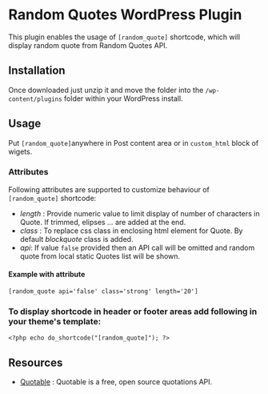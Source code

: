 # Random Quotes WordPress Plugin

This plugin enables the usage of `[random_quote]` shortcode, which will display random quote from Random Quotes API.

## Installation

Once downloaded just unzip it and move the folder into the `/wp-content/plugins` folder within your WordPress install.

## Usage

Put `[random_quote]`anywhere in Post content area or in `custom_html` block of wigets.

### Attributes

Following attributes are supported to customize behaviour of `[random_quote]` shortcode:

-   _length_ : Provide numeric value to limit display of number of characters in Quote. If trimmed, elipses _..._ are added at the end.
-   _class_ : To replace css class in enclosing html element for Quote. By default _blockquote_ class is added.
-   _api_: If value `false` provided then an API call will be omitted and random quote from local static Quotes list will be shown.

#### Example with attribute

`[random_quote api='false' class='strong' length='20']`

### To display shortcode in header or footer areas add following in your theme's template:

`<?php echo do_shortcode("[random_quote]"); ?>`

## Resources

-   [Quotable](https://github.com/lukePeavey/quotable#live-examples) : Quotable is a free, open source quotations API.
